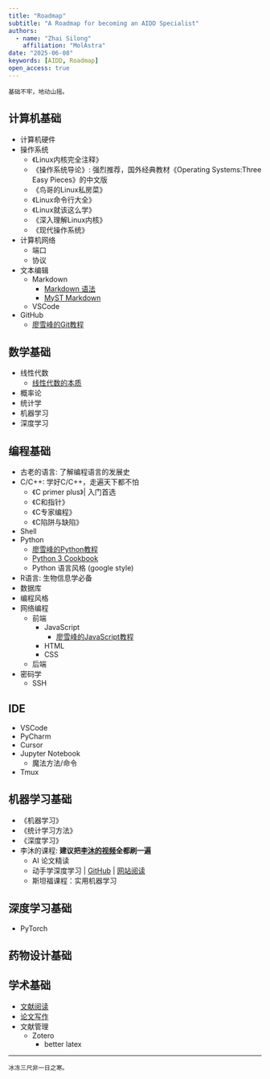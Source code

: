 ```yaml
---
title: "Roadmap"
subtitle: "A Roadmap for becoming an AIDD Specialist"
authors:
  - name: "Zhai Silong"
    affiliation: "MolAstra"
date: "2025-06-08"
keywords: [AIDD, Roadmap]
open_access: true
---
```


```{danger}
基础不牢，地动山摇。
```

## 计算机基础

- 计算机硬件
- 操作系统
  - 《Linux内核完全注释》
  - 《操作系统导论》: 强烈推荐，国外经典教材《Operating Systems:Three Easy Pieces》的中文版
  - 《鸟哥的Linux私房菜》
  - 《Linux命令行大全》
  - 《Linux就该这么学》
  - 《深入理解Linux内核》
  - 《现代操作系统》
- 计算机网络
  - 端口
  - 协议
- 文本编辑
  - Markdown
    - [Markdown 语法](https://www.runoob.com/markdown/md-tutorial.html)
    - [MyST Markdown](https://xinetzone.github.io/myst-book/en/markdown/spec/intro.html)
  - VSCode
- GitHub
  - [廖雪峰的Git教程](https://liaoxuefeng.com/books/git/introduction/index.html)

## 数学基础

- 线性代数
  - [线性代数的本质](https://www.bilibili.com/video/BV1ib411t7YR/)
- 概率论
- 统计学
- 机器学习
- 深度学习

## 编程基础

- 古老的语言: 了解编程语言的发展史
- C/C++: 学好C/C++，走遍天下都不怕
  - 《C primer plus》| 入门首选
  - 《C和指针》
  - 《C专家编程》
  - 《C陷阱与缺陷》
- Shell
- Python
  - [廖雪峰的Python教程](https://liaoxuefeng.com/books/python/introduction/index.html)
  - [Python 3 Cookbook](https://www.w3cschool.cn/youshq/)
  - Python 语言风格 (google style)
- R语言: 生物信息学必备
- 数据库
- 编程风格
- 网络编程
  - 前端
    - JavaScript
      - [廖雪峰的JavaScript教程](https://liaoxuefeng.com/books/javascript/introduction/index.html)
    - HTML
    - CSS
  - 后端
- 密码学
  - SSH

## IDE

- VSCode
- PyCharm
- Cursor
- Jupyter Notebook
  - 魔法方法/命令
- Tmux

## 机器学习基础

- 《机器学习》
- 《统计学习方法》
- 《深度学习》
- 李沐的课程: **建议把[李沐的视频](https://space.bilibili.com/1567748478/lists)全都刷一遍**
  - AI 论文精读
  - 动手学深度学习 | [GitHub](https://github.com/MLNLP-World/DeepLearning-MuLi-Notes) | [网站阅读](https://zh.d2l.ai)
  - 斯坦福课程：实用机器学习

## 深度学习基础

- PyTorch

## 药物设计基础

## 学术基础

- [文献阅读](tutorials/basic/reading.md)
- [论文写作](tutorials/basic/writing.md)
- 文献管理
  - Zotero
    - better latex

---

```{tip}
冰冻三尺非一日之寒。
```
